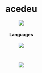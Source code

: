 <h1 align="center">acedeu</h1>

<p align="center">
  <a href="https://visitorbadge.io/status?path=https%3A%2F%2Fgithub.com%2Facedeu%2Facedeu">
    <img src="https://api.visitorbadge.io/api/visitors?path=https%3A%2F%2Fgithub.com%2Facedeu%2Facedeu&label=Profile%20Views&countColor=%23ffd105&style=flat" />
  </a>
</p>

<h4 align="center">Languages</h4>
<p align="center">
  <img src="https://skillicons.dev/icons?i=cs" />
</p>

<br>

<p align="center">
  <img src="https://github-readme-stats.vercel.app/api/?username=acedeu&title_color=ffb300&text_color=ffb300&show_icons=true&bg_color=00000000&hide_border=true&icon_color=674fc9&hide_title=true&count_private=true" />
</p>
